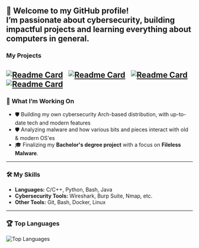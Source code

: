 🌟 **Welcome to my GitHub profile!**  
I’m passionate about cybersecurity, building impactful projects and learning everything about computers in general. </br>
---
### **My Projects**
[![Readme Card](https://github-readme-stats.vercel.app/api/pin/?username=pwnish3r&repo=SecuArch&bg_color=0d1116&title_color=ce09ec&text_color=a4aacb&icon_color=007ec6)](https://github.com/pwnish3r/SecuArch) &nbsp; [![Readme Card](https://github-readme-stats.vercel.app/api/pin/?username=pwnish3r&repo=malware-analysis&bg_color=0d1116&title_color=ce09ec&text_color=a4aacb&icon_color=007ec6)](https://github.com/pwnish3r/malware-analysis) &nbsp; [![Readme Card](https://github-readme-stats.vercel.app/api/pin/?username=pwnish3r&repo=cybersec-cherry&bg_color=0d1116&title_color=ce09ec&text_color=a4aacb&icon_color=007ec6)](https://github.com/pwnish3r/cybersec-cherry) &nbsp; [![Readme Card](https://github-readme-stats.vercel.app/api/pin/?username=pwnish3r&repo=honeypot&bg_color=0d1116&title_color=ce09ec&text_color=a4aacb&icon_color=007ec6)](https://github.com/pwnish3r/honeypot)
---

### 🔧 **What I’m Working On**
- 🛡️ Building my own cybersecurity Arch-based distribution, with up-to-date tech and modern features
- 🛡️ Analyzing malware and how various bits and pieces interact with old & modern OS'es
- 🎓 Finalizing my **Bachelor's degree project** with a focus on **Fileless Malware**.

---

### 🛠️ **My Skills**
- **Languages:** C/C++, Python, Bash, Java
- **Cybersecurity Tools:** Wireshark, Burp Suite, Nmap, etc.
- **Other Tools:** Git, Bash, Docker, Linux
  
---

### 🏆 **Top Languages**
![Top Languages](https://github-readme-stats.vercel.app/api/top-langs/?username=pwnish3r&layout=compact&theme=radical)
